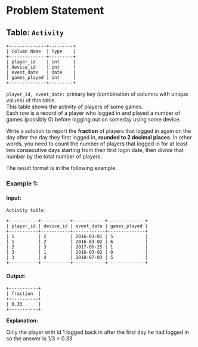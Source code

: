 # Problem Statement
## Table:  `Activity`
```
+--------------+---------+
| Column Name  | Type    |
+--------------+---------+
| player_id    | int     |
| device_id    | int     |
| event_date   | date    |
| games_played | int     |
+--------------+---------+
```
`player_id, event_date:` primary key (combination of columns with unique values) of this table.\
This table shows the activity of players of some games.\
Each row is a record of a player who logged in and played a number of games (possibly 0) before logging out on someday using some device.

Write a solution to report the  **fraction**  of players that logged in again on the day after the day they first logged in,  **rounded to 2 decimal places**. In other words, you need to count the number of players that logged in for at least two consecutive days starting from their first login date, then divide that number by the total number of players.

The result format is in the following example.

### Example 1:
#### Input:
`Activity table:`
```
+-----------+-----------+------------+--------------+
| player_id | device_id | event_date | games_played |
+-----------+-----------+------------+--------------+
| 1         | 2         | 2016-03-01 | 5            |
| 1         | 2         | 2016-03-02 | 6            |
| 2         | 3         | 2017-06-25 | 1            |
| 3         | 1         | 2016-03-02 | 0            |
| 3         | 4         | 2018-07-03 | 5            |
+-----------+-----------+------------+--------------+
```
#### Output:
```
+-----------+
| fraction  |
+-----------+
| 0.33      |
+-----------+
```
**Explanation:**
 
Only the player with id 1 logged back in after the first day he had logged in so the answer is 1/3 = 0.33
